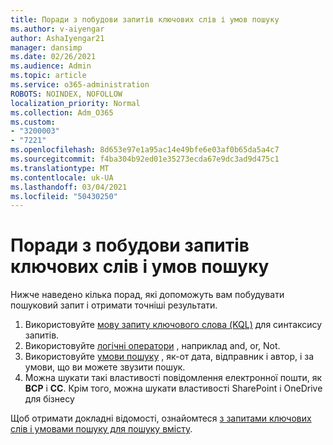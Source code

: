 ```yaml
---
title: Поради з побудови запитів ключових слів і умов пошуку
ms.author: v-aiyengar
author: AshaIyengar21
manager: dansimp
ms.date: 02/26/2021
ms.audience: Admin
ms.topic: article
ms.service: o365-administration
ROBOTS: NOINDEX, NOFOLLOW
localization_priority: Normal
ms.collection: Adm_O365
ms.custom:
- "3200003"
- "7221"
ms.openlocfilehash: 8d653e97e1a95ac14e49bfe6e03af0b65da5a4c7
ms.sourcegitcommit: f4ba304b92ed01e35273ecda67e9dc3ad9d475c1
ms.translationtype: MT
ms.contentlocale: uk-UA
ms.lasthandoff: 03/04/2021
ms.locfileid: "50430250"
---
```

# <a name="tips-for-building-keyword-queries-and-search-conditions"></a>Поради з побудови запитів ключових слів і умов пошуку

Нижче наведено кілька порад, які допоможуть вам побудувати пошуковий запит і отримати точніші результати.

1. Використовуйте [мову запиту ключового слова (KQL)](https://go.microsoft.com/fwlink/?linkid=2101591) для синтаксису запитів.
1. Використовуйте [логічні оператори](https://go.microsoft.com/fwlink/?linkid=2101592) , наприклад and, or, Not.
1. Використовуйте [умови пошуку](https://go.microsoft.com/fwlink/?linkid=2102410) , як-от дата, відправник і автор, і за умови, що ви можете звузити пошук.
1. Можна шукати такі властивості повідомлення електронної пошти, як **ВСР** і **CC**. Крім того, можна шукати властивості SharePoint і OneDrive для бізнесу

Щоб отримати докладні відомості, ознайомтеся [з запитами ключових слів і умовами пошуку для пошуку вмісту](https://go.microsoft.com/fwlink/?linkid=2102411).
